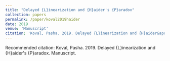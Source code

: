 ```yaml
---
title: "Delayed {L}inearization and {H}aider's {P}aradox"
collection: papers
permalink: /paper/koval2019haider
date: 2019
venue: 'Manuscript'
citation: 'Koval, Pasha. 2019. Delayed {L}inearization and {H}aider&apos;s {P}aradox. Manuscript.'
---
```

Recommended citation: Koval, Pasha. 2019. Delayed {L}inearization and {H}aider's {P}aradox. Manuscript.